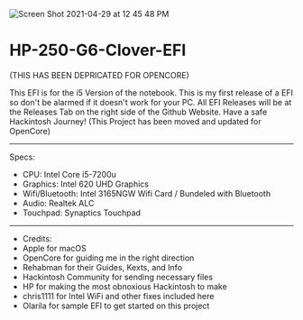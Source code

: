 ![Screen Shot 2021-04-29 at 12 45 48 PM](https://user-images.githubusercontent.com/83425771/117556362-e9062900-b01c-11eb-94fd-81579ccf4f8f.png)
# HP-250-G6-Clover-EFI

(THIS HAS BEEN DEPRICATED FOR OPENCORE)

This EFI is for the i5 Version of the notebook. This is my first release of a EFI so don't be alarmed if it doesn't work for your PC. All EFI Releases will be at the Releases Tab on the right side of the Github Website. Have a safe Hackintosh Journey! (This Project has been moved and updated for OpenCore)

-------------------------------------------------------------------------
Specs:

- CPU: Intel Core i5-7200u
- Graphics: Intel 620 UHD Graphics
- Wifi/Bluetooth: Intel 3165NGW Wifi Card / Bundeled with Bluetooth
- Audio: Realtek ALC
- Touchpad: Synaptics Touchpad
--------------------------------------------------------------------------------------------------------------------------------------------------------------------
- Credits:
- Apple for macOS
- OpenCore for guiding me in the right direction
- Rehabman for their Guides, Kexts, and Info
- Hackintosh Community for sending necessary files
- HP for making the most obnoxious Hackintosh to make
- chris1111 for Intel WiFi and other fixes included here
- Olarila for sample EFI to get started on this project
